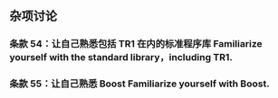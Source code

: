 
## 杂项讨论
### 条款 54：让自己熟悉包括 TR1 在内的标准程序库 Familiarize yourself with the standard library，including TR1.

### 条款 55：让自己熟悉 Boost Familiarize yourself with Boost.
